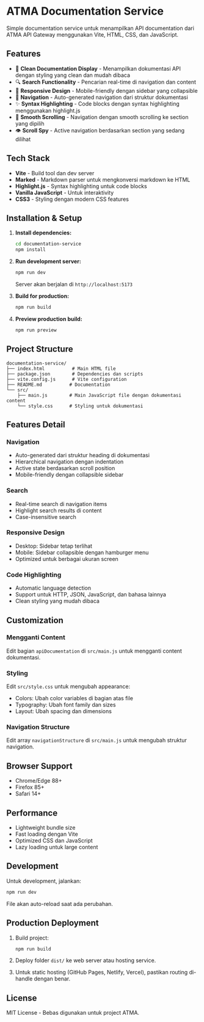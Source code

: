 # ATMA Documentation Service

Simple documentation service untuk menampilkan API documentation dari ATMA API Gateway menggunakan Vite, HTML, CSS, dan JavaScript.

## Features

- 📖 **Clean Documentation Display** - Menampilkan dokumentasi API dengan styling yang clean dan mudah dibaca
- 🔍 **Search Functionality** - Pencarian real-time di navigation dan content
- 📱 **Responsive Design** - Mobile-friendly dengan sidebar yang collapsible
- 🎯 **Navigation** - Auto-generated navigation dari struktur dokumentasi
- ✨ **Syntax Highlighting** - Code blocks dengan syntax highlighting menggunakan highlight.js
- 🔗 **Smooth Scrolling** - Navigation dengan smooth scrolling ke section yang dipilih
- 👁️ **Scroll Spy** - Active navigation berdasarkan section yang sedang dilihat

## Tech Stack

- **Vite** - Build tool dan dev server
- **Marked** - Markdown parser untuk mengkonversi markdown ke HTML
- **Highlight.js** - Syntax highlighting untuk code blocks
- **Vanilla JavaScript** - Untuk interaktivity
- **CSS3** - Styling dengan modern CSS features

## Installation & Setup

1. **Install dependencies:**
   ```bash
   cd documentation-service
   npm install
   ```

2. **Run development server:**
   ```bash
   npm run dev
   ```
   
   Server akan berjalan di `http://localhost:5173`

3. **Build for production:**
   ```bash
   npm run build
   ```

4. **Preview production build:**
   ```bash
   npm run preview
   ```

## Project Structure

```
documentation-service/
├── index.html          # Main HTML file
├── package.json        # Dependencies dan scripts
├── vite.config.js      # Vite configuration
├── README.md          # Documentation
└── src/
    ├── main.js        # Main JavaScript file dengan dokumentasi content
    └── style.css      # Styling untuk dokumentasi
```

## Features Detail

### Navigation
- Auto-generated dari struktur heading di dokumentasi
- Hierarchical navigation dengan indentation
- Active state berdasarkan scroll position
- Mobile-friendly dengan collapsible sidebar

### Search
- Real-time search di navigation items
- Highlight search results di content
- Case-insensitive search

### Responsive Design
- Desktop: Sidebar tetap terlihat
- Mobile: Sidebar collapsible dengan hamburger menu
- Optimized untuk berbagai ukuran screen

### Code Highlighting
- Automatic language detection
- Support untuk HTTP, JSON, JavaScript, dan bahasa lainnya
- Clean styling yang mudah dibaca

## Customization

### Mengganti Content
Edit bagian `apiDocumentation` di `src/main.js` untuk mengganti content dokumentasi.

### Styling
Edit `src/style.css` untuk mengubah appearance:
- Colors: Ubah color variables di bagian atas file
- Typography: Ubah font family dan sizes
- Layout: Ubah spacing dan dimensions

### Navigation Structure
Edit array `navigationStructure` di `src/main.js` untuk mengubah struktur navigation.

## Browser Support

- Chrome/Edge 88+
- Firefox 85+
- Safari 14+

## Performance

- Lightweight bundle size
- Fast loading dengan Vite
- Optimized CSS dan JavaScript
- Lazy loading untuk large content

## Development

Untuk development, jalankan:
```bash
npm run dev
```

File akan auto-reload saat ada perubahan.

## Production Deployment

1. Build project:
   ```bash
   npm run build
   ```

2. Deploy folder `dist/` ke web server atau hosting service.

3. Untuk static hosting (GitHub Pages, Netlify, Vercel), pastikan routing di-handle dengan benar.

## License

MIT License - Bebas digunakan untuk project ATMA.
